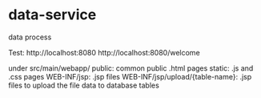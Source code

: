 # data-service
data process

Test: http://localhost:8080
	  http://localhost:8080/welcome

under src/main/webapp/
	public: common public .html pages
	static: .js and .css pages
	WEB-INF/jsp: .jsp files
	WEB-INF/jsp/upload/{table-name}: .jsp files to upload the file data to database tables
